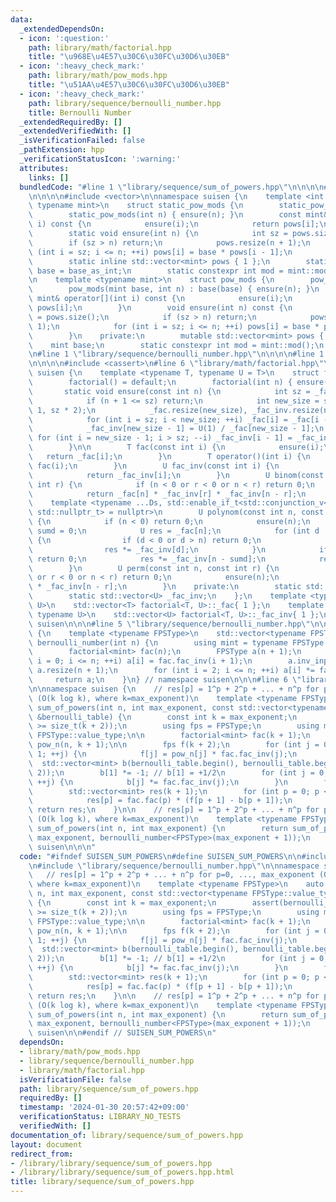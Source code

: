 ```yaml
---
data:
  _extendedDependsOn:
  - icon: ':question:'
    path: library/math/factorial.hpp
    title: "\u968E\u4E57\u30C6\u30FC\u30D6\u30EB"
  - icon: ':heavy_check_mark:'
    path: library/math/pow_mods.hpp
    title: "\u51AA\u4E57\u30C6\u30FC\u30D6\u30EB"
  - icon: ':heavy_check_mark:'
    path: library/sequence/bernoulli_number.hpp
    title: Bernoulli Number
  _extendedRequiredBy: []
  _extendedVerifiedWith: []
  _isVerificationFailed: false
  _pathExtension: hpp
  _verificationStatusIcon: ':warning:'
  attributes:
    links: []
  bundledCode: "#line 1 \"library/sequence/sum_of_powers.hpp\"\n\n\n\n#line 1 \"library/math/pow_mods.hpp\"\
    \n\n\n\n#include <vector>\n\nnamespace suisen {\n    template <int base_as_int,\
    \ typename mint>\n    struct static_pow_mods {\n        static_pow_mods() = default;\n\
    \        static_pow_mods(int n) { ensure(n); }\n        const mint& operator[](int\
    \ i) const {\n            ensure(i);\n            return pows[i];\n        }\n\
    \        static void ensure(int n) {\n            int sz = pows.size();\n    \
    \        if (sz > n) return;\n            pows.resize(n + 1);\n            for\
    \ (int i = sz; i <= n; ++i) pows[i] = base * pows[i - 1];\n        }\n    private:\n\
    \        static inline std::vector<mint> pows { 1 };\n        static inline mint\
    \ base = base_as_int;\n        static constexpr int mod = mint::mod();\n    };\n\
    \n    template <typename mint>\n    struct pow_mods {\n        pow_mods() = default;\n\
    \        pow_mods(mint base, int n) : base(base) { ensure(n); }\n        const\
    \ mint& operator[](int i) const {\n            ensure(i);\n            return\
    \ pows[i];\n        }\n        void ensure(int n) const {\n            int sz\
    \ = pows.size();\n            if (sz > n) return;\n            pows.resize(n +\
    \ 1);\n            for (int i = sz; i <= n; ++i) pows[i] = base * pows[i - 1];\n\
    \        }\n    private:\n        mutable std::vector<mint> pows { 1 };\n    \
    \    mint base;\n        static constexpr int mod = mint::mod();\n    };\n}\n\n\
    \n#line 1 \"library/sequence/bernoulli_number.hpp\"\n\n\n\n#line 1 \"library/math/factorial.hpp\"\
    \n\n\n\n#include <cassert>\n#line 6 \"library/math/factorial.hpp\"\n\nnamespace\
    \ suisen {\n    template <typename T, typename U = T>\n    struct factorial {\n\
    \        factorial() = default;\n        factorial(int n) { ensure(n); }\n\n \
    \       static void ensure(const int n) {\n            int sz = _fac.size();\n\
    \            if (n + 1 <= sz) return;\n            int new_size = std::max(n +\
    \ 1, sz * 2);\n            _fac.resize(new_size), _fac_inv.resize(new_size);\n\
    \            for (int i = sz; i < new_size; ++i) _fac[i] = _fac[i - 1] * i;\n\
    \            _fac_inv[new_size - 1] = U(1) / _fac[new_size - 1];\n           \
    \ for (int i = new_size - 1; i > sz; --i) _fac_inv[i - 1] = _fac_inv[i] * i;\n\
    \        }\n\n        T fac(const int i) {\n            ensure(i);\n         \
    \   return _fac[i];\n        }\n        T operator()(int i) {\n            return\
    \ fac(i);\n        }\n        U fac_inv(const int i) {\n            ensure(i);\n\
    \            return _fac_inv[i];\n        }\n        U binom(const int n, const\
    \ int r) {\n            if (n < 0 or r < 0 or n < r) return 0;\n            ensure(n);\n\
    \            return _fac[n] * _fac_inv[r] * _fac_inv[n - r];\n        }\n    \
    \    template <typename ...Ds, std::enable_if_t<std::conjunction_v<std::is_integral<Ds>...>,\
    \ std::nullptr_t> = nullptr>\n        U polynom(const int n, const Ds& ...ds)\
    \ {\n            if (n < 0) return 0;\n            ensure(n);\n            int\
    \ sumd = 0;\n            U res = _fac[n];\n            for (int d : { ds... })\
    \ {\n                if (d < 0 or d > n) return 0;\n                sumd += d;\n\
    \                res *= _fac_inv[d];\n            }\n            if (sumd > n)\
    \ return 0;\n            res *= _fac_inv[n - sumd];\n            return res;\n\
    \        }\n        U perm(const int n, const int r) {\n            if (n < 0\
    \ or r < 0 or n < r) return 0;\n            ensure(n);\n            return _fac[n]\
    \ * _fac_inv[n - r];\n        }\n    private:\n        static std::vector<T> _fac;\n\
    \        static std::vector<U> _fac_inv;\n    };\n    template <typename T, typename\
    \ U>\n    std::vector<T> factorial<T, U>::_fac{ 1 };\n    template <typename T,\
    \ typename U>\n    std::vector<U> factorial<T, U>::_fac_inv{ 1 };\n} // namespace\
    \ suisen\n\n\n#line 5 \"library/sequence/bernoulli_number.hpp\"\n\nnamespace suisen\
    \ {\n    template <typename FPSType>\n    std::vector<typename FPSType::value_type>\
    \ bernoulli_number(int n) {\n        using mint = typename FPSType::value_type;\n\
    \        factorial<mint> fac(n);\n        FPSType a(n + 1);\n        for (int\
    \ i = 0; i <= n; ++i) a[i] = fac.fac_inv(i + 1);\n        a.inv_inplace(n + 1),\
    \ a.resize(n + 1);\n        for (int i = 2; i <= n; ++i) a[i] *= fac(i);\n   \
    \     return a;\n    }\n} // namespace suisen\n\n\n#line 6 \"library/sequence/sum_of_powers.hpp\"\
    \n\nnamespace suisen {\n    // res[p] = 1^p + 2^p + ... + n^p for p=0, ..., max_exponent\
    \ (O(k log k), where k=max_exponent)\n    template <typename FPSType>\n    auto\
    \ sum_of_powers(int n, int max_exponent, const std::vector<typename FPSType::value_type>\
    \ &bernoulli_table) {\n        const int k = max_exponent;\n        assert(bernoulli_table.size()\
    \ >= size_t(k + 2));\n        using fps = FPSType;\n        using mint = typename\
    \ FPSType::value_type;\n\n        factorial<mint> fac(k + 1);\n        pow_mods<mint>\
    \ pow_n(n, k + 1);\n\n        fps f(k + 2);\n        for (int j = 0; j <= k +\
    \ 1; ++j) {\n            f[j] = pow_n[j] * fac.fac_inv(j);\n        }\n      \
    \  std::vector<mint> b(bernoulli_table.begin(), bernoulli_table.begin() + (k +\
    \ 2));\n        b[1] *= -1; // b[1] = +1/2\n        for (int j = 0; j <= k + 1;\
    \ ++j) {\n            b[j] *= fac.fac_inv(j);\n        }\n        f *= b;\n\n\
    \        std::vector<mint> res(k + 1);\n        for (int p = 0; p <= k; ++p) {\n\
    \            res[p] = fac.fac(p) * (f[p + 1] - b[p + 1]);\n        }\n       \
    \ return res;\n    }\n\n    // res[p] = 1^p + 2^p + ... + n^p for p=0, ..., max_exponent\
    \ (O(k log k), where k=max_exponent)\n    template <typename FPSType>\n    auto\
    \ sum_of_powers(int n, int max_exponent) {\n        return sum_of_powers<FPSType>(n,\
    \ max_exponent, bernoulli_number<FPSType>(max_exponent + 1));\n    }\n} // namespace\
    \ suisen\n\n\n"
  code: "#ifndef SUISEN_SUM_POWERS\n#define SUISEN_SUM_POWERS\n\n#include \"library/math/pow_mods.hpp\"\
    \n#include \"library/sequence/bernoulli_number.hpp\"\n\nnamespace suisen {\n \
    \   // res[p] = 1^p + 2^p + ... + n^p for p=0, ..., max_exponent (O(k log k),\
    \ where k=max_exponent)\n    template <typename FPSType>\n    auto sum_of_powers(int\
    \ n, int max_exponent, const std::vector<typename FPSType::value_type> &bernoulli_table)\
    \ {\n        const int k = max_exponent;\n        assert(bernoulli_table.size()\
    \ >= size_t(k + 2));\n        using fps = FPSType;\n        using mint = typename\
    \ FPSType::value_type;\n\n        factorial<mint> fac(k + 1);\n        pow_mods<mint>\
    \ pow_n(n, k + 1);\n\n        fps f(k + 2);\n        for (int j = 0; j <= k +\
    \ 1; ++j) {\n            f[j] = pow_n[j] * fac.fac_inv(j);\n        }\n      \
    \  std::vector<mint> b(bernoulli_table.begin(), bernoulli_table.begin() + (k +\
    \ 2));\n        b[1] *= -1; // b[1] = +1/2\n        for (int j = 0; j <= k + 1;\
    \ ++j) {\n            b[j] *= fac.fac_inv(j);\n        }\n        f *= b;\n\n\
    \        std::vector<mint> res(k + 1);\n        for (int p = 0; p <= k; ++p) {\n\
    \            res[p] = fac.fac(p) * (f[p + 1] - b[p + 1]);\n        }\n       \
    \ return res;\n    }\n\n    // res[p] = 1^p + 2^p + ... + n^p for p=0, ..., max_exponent\
    \ (O(k log k), where k=max_exponent)\n    template <typename FPSType>\n    auto\
    \ sum_of_powers(int n, int max_exponent) {\n        return sum_of_powers<FPSType>(n,\
    \ max_exponent, bernoulli_number<FPSType>(max_exponent + 1));\n    }\n} // namespace\
    \ suisen\n\n#endif // SUISEN_SUM_POWERS\n"
  dependsOn:
  - library/math/pow_mods.hpp
  - library/sequence/bernoulli_number.hpp
  - library/math/factorial.hpp
  isVerificationFile: false
  path: library/sequence/sum_of_powers.hpp
  requiredBy: []
  timestamp: '2024-01-30 20:57:42+09:00'
  verificationStatus: LIBRARY_NO_TESTS
  verifiedWith: []
documentation_of: library/sequence/sum_of_powers.hpp
layout: document
redirect_from:
- /library/library/sequence/sum_of_powers.hpp
- /library/library/sequence/sum_of_powers.hpp.html
title: library/sequence/sum_of_powers.hpp
---
```

